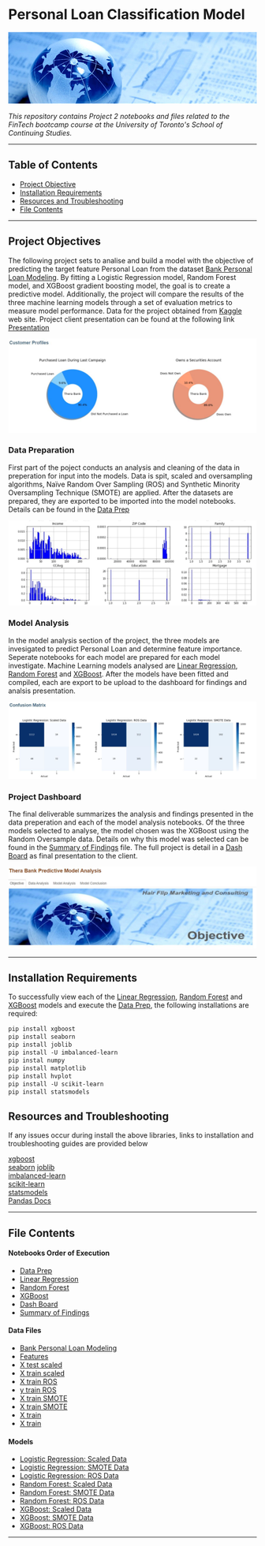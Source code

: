 # Personal Loan Classification Model

![intro_photo](source_code/images/finance-banner.jpg)

*This repository contains Project 2 notebooks and files related to the FinTech bootcamp course at the University of Toronto's School of Continuing Studies.*

---

## Table of Contents

- [Project Objective](#Project-Objectives)
- [Installation Requirements](#Installation-Requirements)
- [Resources and Troubleshooting](#Resources-Troubleshooting )
- [File Contents](#File-Contents)

---

## Project Objectives 

The following project sets to analise and build a model with the objective of predicting the target feature Personal Loan from the dataset [Bank Personal Loan Modeling](source_code/resources/Bank_Personal_Loan_Modelling.csv). By fitting a Logistic Regression model, Random Forest model, and XGBoost gradient boosting model, the goal is to create a predictive model. Additionally, the project will compare the results of the three machine learning models through a set of evaluation metrics to measure model performance. Data for the project obtained from [Kaggle](https://www.kaggle.com/itsmesunil/bank-loan-modelling) web site.  Project client presentation can be found at the following link [Presentation](https://docs.google.com/presentation/d/1N5HOKt-uyLLUkpeimOF0ZEk_Jug90DNzwXK89CogXWE/edit?usp=sharing)

![obj_readme.JPG](source_code/images/obj_readme.JPG)

### Data Preparation 

First part of the poject conducts an analysis and cleaning of the data in preperation for input into the models.  Data is spit, scaled and oversampling algorithms, Naïve Random Over Sampling (ROS) and Synthetic Minority Oversampling Technique (SMOTE) are applied. After the datasets are prepared, they are exported to be imported into the model notebooks.  Details can be found in the [Data Prep](source_code/data_prep.ipynb)

![data_readme.JPG](source_code/images/data_readme.JPG)

### Model Analysis 

In the model analysis section of the project, the three models are invesigated to predict Personal Loan and determine feature importance.  Seperate notebooks for each model are prepared for each model investigate.  Machine Learning models analysed are [Linear Regression](source_code/logistical_regression.ipynb), [Random Forest](source_code/random_forest.ipynb) and [XGBoost](source_code/xgboost.ipynb).  After the models have been fitted and compiled, each are export to be upload to the dashboard for findings and analsis presentation.

![model_readme.JPG](source_code/images/model_readme.JPG)

### Project Dashboard

The final deliverable summarizes the analysis and findings presented in the data preperation and each of the model analysis notebooks. Of the three models selected to analyse, the model chosen was the XGBoost using the Random Oversample data.  Details on why this model was selected can be found in the  [Summary of Findings](source_code/Summary_of_Findings.md) file.  The full project is detail in a [Dash Board](source_code/thera_bank_dashboard.ipynb) as final presentation to the client.



![dash_readme.JPG](source_code/images/dash_readme.JPG)

---

## Installation Requirements

To successfully view each of the  [Linear Regression](source_code/logistical_regression.ipynb), [Random Forest](source_code/random_forest.ipynb) and [XGBoost](source_code/source_code/xgboost.ipynb) models and execute the [Data Prep](source_code/data_prep.ipynb), the following installations are required: 

```
pip install xgboost
pip install seaborn
pip install joblib
pip install -U imbalanced-learn
pip instal numpy
pip install matplotlib
pip install hvplot
pip install -U scikit-learn
pip install statsmodels

```
## Resources and Troubleshooting

If any issues occur during install the above libraries, links to installation and troubleshooting guides are provided below


[xgboost](https://xgboost.readthedocs.io/en/latest/build.html)    
[seaborn](https://seaborn.pydata.org/installing.html) 
[joblib](https://joblib.readthedocs.io/en/latest/installing.html)     
[imbalanced-learn](https://imbalanced-learn.readthedocs.io/en/stable/install.html)     
[scikit-learn](https://scikit-learn.org/stable/install.html)    
[statsmodels](https://www.statsmodels.org/stable/install.html)  
[Pandas Docs](https://pandas.pydata.org/pandas-docs/stable/getting_started/index.html)      

---

## File Contents

#### Notebooks Order of Execution

- [Data Prep](source_code/data_prep.ipynb)
- [Linear Regression](source_code/logistical_regression.ipynb)
- [Random Forest](source_code/random_forest.ipynb)
- [XGBoost](source_code/xgboost.ipynb)
- [Dash Board](source_code/thera_bank_dashboard.ipynb)  
- [Summary of Findings](source_code/Summary_of_Findings.md)

#### Data Files

- [Bank Personal Loan Modeling](source_code/resources/Bank_Personal_Loan_Modelling.csv)
- [Features](source_code/resources/features.csv)
- [X test scaled](source_code/resources/X_test_scaled.csv)
- [X train scaled](source_code/resources/X_train_scaled.csv)
- [X train ROS](source_code/resources/X_train_ros.csv)
- [y train ROS](source_code/resources/y_train_ros.csv)
- [X train SMOTE](source_code/resources/X_train_smote.csv)
- [X train SMOTE](source_code/resources/y_train_smote.csv)
- [X train](source_code/resources/X_train.csv)
- [X train](source_code/resources/y_train.csv)

#### Models
- [Logistic Regression: Scaled Data](source_code/models/log_scaled_model.joblib)
- [Logistic Regression: SMOTE Data](source_code/models/log_smote_model.joblib)
- [Logistic Regression: ROS Data](source_code/models/log_ros_model.joblib)
- [Random Forest: Scaled Data](source_code/models/rf_scaled_model.joblib)
- [Random Forest: SMOTE Data](source_code/models/rf_smote_model.joblib)
- [Random Forest: ROS Data](source_code/models/rf_ros_model.joblib)
- [XGBoost: Scaled Data](source_code/models/xgb_scaled_model.joblib)
- [XGBoost: SMOTE Data](source_code/models/xgb_smote_model.joblib)
- [XGBoost: ROS Data](source_code/models/xgb_ros_model.joblib)

---
